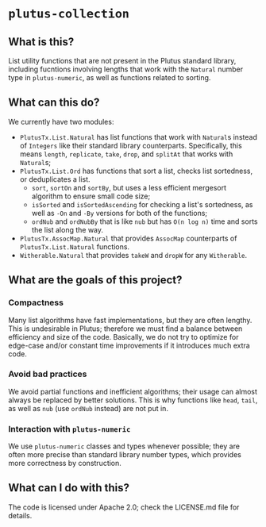 # `plutus-collection`

## What is this?

List utility functions that are not present in the Plutus standard library,
including fucntions involving lengths that work with the `Natural` number
type in `plutus-numeric`, as well as functions related to sorting.

## What can this do?

We currently have two modules:

* `PlutusTx.List.Natural` has list functions that work with `Natural`s instead
  of `Integers` like their standard library counterparts. Specifically, this
  means `length`, `replicate`, `take`, `drop`, and `splitAt` that works with
  `Natural`s;
* `PlutusTx.List.Ord` has functions that sort a list, checks list sortedness,
  or deduplicates a list.
  * `sort`, `sortOn` and `sortBy`, but uses a less efficient mergesort algorithm
  to ensure small code size;
  * `isSorted` and `isSortedAscending` for checking a list's sortedness, as well
    as `-On` and `-By` versions for both of the functions;
  * `ordNub` and `ordNubBy` that is like `nub` but has `O(n log n)` time and
    sorts the list along the way.
* `PlutusTx.AssocMap.Natural` that provides `AssocMap` counterparts of
  `PlutusTx.List.Natural` functions.
* `Witherable.Natural` that provides `takeW` and `dropW` for any `Witherable`.

## What are the goals of this project?

### Compactness

Many list algorithms have fast implementations, but they are often lengthy. This
is undesirable in Plutus; therefore we must find a balance between efficiency
and size of the code. Basically, we do not try to optimize for edge-case and/or
constant time improvements if it introduces much extra code.

### Avoid bad practices

We avoid partial functions and inefficient algorithms; their usage can almost
always be replaced by better solutions. This is why functions like `head`,
`tail`, as well as `nub` (use `ordNub` instead) are not put in.

### Interaction with `plutus-numeric`

We use `plutus-numeric` classes and types whenever possible; they are often more
precise than standard library number types, which provides more correctness by
construction.

## What can I do with this?

The code is licensed under Apache 2.0; check the LICENSE.md file for details.
